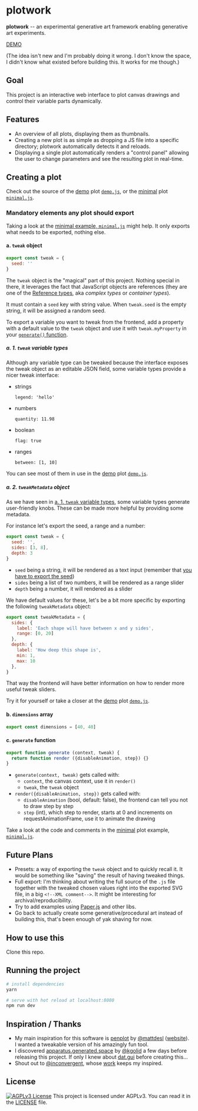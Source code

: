 # plotwork

**plotwork** -- an experimental generative art framework enabling generative art experiments.

[DEMO](https://draft.li/plotwork/)

(The idea isn't new and I'm probably doing it wrong. I don't know the space, I didn't know what existed before building this. It works for me though.)

## Goal

This project is an interactive web interface to plot canvas drawings and control their variable parts dynamically.

## Features

* An overview of all plots, displaying them as thumbnails.
* Creating a new plot is as simple as dropping a JS file into a specific directory; plotwork automatically detects it and reloads.
* Displaying a single plot automatically renders a "control panel" allowing the user to change parameters and see the resulting plot in real-time.

## Creating a plot

Check out the source of the [demo](https://draft.li/plotwork/#/plots/demo.js) plot [`demo.js`](/plots/demo.js), or the [minimal](https://draft.li/plotwork/#/plots/minimal.js) plot [`minimal.js`](/plots/minimal.js).

### Mandatory elements any plot should export

Taking a look at the [minimal example, `minimal.js`](/plots/minimal.js) might help. It only exports what needs to be exported, nothing else.

#### a. `tweak` object

```js
export const tweak = {
  seed: ''
}
```

The `tweak` object is the "magical" part of this project. Nothing special in there, it leverages the fact that JavaScript objects are references (they are one of the [Reference types](https://www.ecma-international.org/ecma-262/5.1/#sec-8.7), aka *complex types* or *container types*).

It must contain a `seed` key with string value. When `tweak.seed` is the empty string, it will be assigned a random seed.

To export a variable you want to tweak from the frontend, add a property with a default value to the `tweak` object and use it with `tweak.myProperty` in your [`generate()` function](#c-generate-function).

##### a. 1. `tweak` variable types

Although any variable type can be tweaked because the interface exposes the tweak object as an editable JSON field, some variable types provide a nicer tweak interface:

* strings

      legend: 'hello'

* numbers

      quantity: 11.98

* boolean

      flag: true

* ranges

      between: [1, 10]

You can see most of them in use in the [demo](https://draft.li/plotwork/#/plots/demo.js) plot [`demo.js`](/plots/demo.js).

##### a. 2. `tweakMetadata` object

As we have seen in [a. 1. `tweak` variable types](#a-1-tweak-variable-types), some variable types generate user-friendly knobs. These can be made more helpful by providing some metadata.

For instance let's export the seed, a range and a number:
```js
export const tweak = {
  seed: '',
  sides: [3, 8],
  depth: 3
}
```

* `seed` being a string, it will be rendered as a text input (remember that [you have to export the seed](#a-tweak-object))
* `sides` being a list of two numbers, it will be rendered as a range slider
* `depth` being a number, it will rendered as a slider

We have default values for these, let's be a bit more specific by exporting the following `tweakMetadata` object:

```js
export const tweakMetadata = {
  sides: {
    label: 'Each shape will have between x and y sides',
    range: [0, 20]
  },
  depth: {
    label: 'How deep this shape is',
    min: 1,
    max: 10
  },
}
```

That way the frontend will have better information on how to render more useful tweak sliders.

Try it for yourself or take a closer at the [demo](https://draft.li/plotwork/#/plots/demo.js) plot [`demo.js`](/plots/demo.js).

#### b. `dimensions` array

```js
export const dimensions = [40, 40]
```

#### c. `generate` function

```js
export function generate (context, tweak) {
  return function render ({disableAnimation, step}) {}
}
```

* `generate(context, tweak)` gets called with:
  * `context`, the canvas context, use it in `render()`
  * `tweak`, the `tweak` object
* `render({disableAnimation, step})` gets called with:
  * `disableAnimation` (bool, default: false), the frontend can tell you not to draw step by step
  * `step` (int), which step to render, starts at 0 and increments on requestAnimationFrame, use it to animate the drawing

Take a look at the code and comments in the [minimal](https://draft.li/plotwork/#/plots/minimal.js) plot example, [`minimal.js`](/plots/minimal.js).

## Future Plans

* Presets: a way of exporting the `tweak` object and to quickly recall it. It would be something like "saving" the result of having tweaked things.
* Full export: I'm thinking about writing the full source of the `.js` file together with the tweaked chosen values right into the exported SVG file, in a big `<!--XML comment-->`. It might be interesting for archival/reproducibility.
* Try to add examples using [Paper.js](http://paperjs.org/) and other libs.
* Go back to actually create some generative/procedural art instead of building this, that's been enough of yak shaving for now.

## How to use this

Clone this repo.

## Running the project

``` bash
# install dependencies
yarn

# serve with hot reload at localhost:8080
npm run dev
```

## Inspiration / Thanks

* My main inspiration for this software is [penplot](https://github.com/mattdesl/penplot) by [@mattdesl](https://github.com/mattdesl) ([website](https://www.mattdesl.com/)). I wanted a tweakable version of his amazingly fun tool.
* I discovered [apparatus.generated.space](http://apparatus.generated.space/) by [@kgolid](https://github.com/kgolid) a few days before releasing this project. If only I knew about [dat.gui](https://github.com/dataarts/dat.gui) before creating this…
* Shout out to [@inconvergent](https://github.com/inconvergent/), whose [work](https://inconvergent.net/) keeps my inspired.

## License

[![AGPLv3 License](https://img.shields.io/badge/license-AGPLv3-blue.svg?style=flat-square)](http://www.fsf.org)
 This project is licensed under AGPLv3. You can read it in the [LICENSE](/LICENSE) file.
